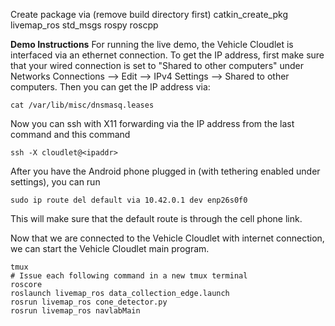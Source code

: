 Create package via (remove build directory first)
catkin_create_pkg livemap_ros std_msgs rospy roscpp

**Demo Instructions**
For running the live demo, the Vehicle Cloudlet is interfaced via an ethernet connection.  To get the IP address, first make sure that your wired connection is set to "Shared to other computers" under Networks Connections --> Edit --> IPv4 Settings --> Shared to other computers.  Then you can get the IP address via:
```
cat /var/lib/misc/dnsmasq.leases
```
Now you can ssh with X11 forwarding via the IP address from the last command and this command
```
ssh -X cloudlet@<ipaddr>
```
After you have the Android phone plugged in (with tethering enabled under settings), you can run 

```
sudo ip route del default via 10.42.0.1 dev enp26s0f0
```
This will make sure that the default route is through the cell phone link.

Now that we are connected to the Vehicle Cloudlet with internet connection, we can start the Vehicle Cloudlet main program.
```
tmux
# Issue each following command in a new tmux terminal
roscore
roslaunch livemap_ros data_collection_edge.launch
rosrun livemap_ros cone_detector.py
rosrun livemap_ros navlabMain
```
